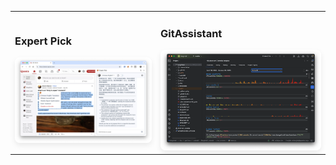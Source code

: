 <table>
  <tr>
    <td>
      <h3>Expert Pick</h3>
      <a href="https://expertpick.pages.dev/"><img src="assets/expertpick/screenshot.webp" alt="Expert Pick" style="width:100%; height:auto; border-radius:8px; box-shadow:0 4px 8px rgba(0,0,0,0.08);" /></a>
    </td>
    <td>
      <h3>GitAssistant</h3>
      <a href="https://gitassistant.pages.dev/"><img src="assets/gitassistant/screenshot.png" alt="GitAssistant" style="width:100%; height:auto; border-radius:8px; box-shadow:0 4px 8px rgba(0,0,0,0.08);" /></a>
    </td>
  </tr>
</table>
